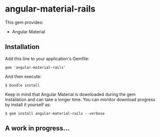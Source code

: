 # angular-material-rails

This gem provides:

* Angular Material

## Installation

Add this line to your application's Gemfile:

    gem 'angular-material-rails'

And then execute:

    $ bundle install

Keep in mind that Angular Material is downloaded during the gem installation and can take a longer time. You can monitor download progress by install it yourself as:

    $ gem install angular-material-rails --verbose

## A work in progress...
